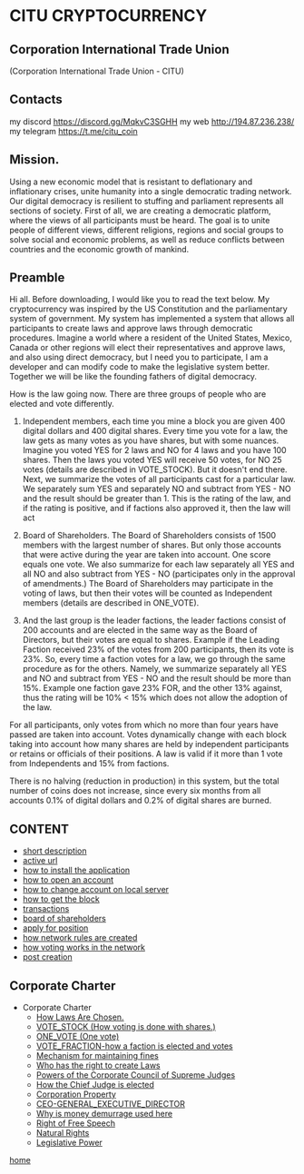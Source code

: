 # CITU CRYPTOCURRENCY
## Corporation International Trade Union
(Corporation International Trade Union - CITU)

## Contacts
my discord https://discord.gg/MqkvC3SGHH
my web http://194.87.236.238/
my telegram https://t.me/citu_coin

## Mission.
Using a new economic model that is resistant to deflationary and inflationary crises,
unite humanity into a single democratic trading network. Our digital democracy is resilient to stuffing
and parliament represents all sections of society. First of all, we are creating a democratic platform,
where the views of all participants must be heard. The goal is to unite people of different views, different religions,
regions and social groups to solve social and economic problems, as well as reduce conflicts between
countries and the economic growth of mankind.

## Preamble
Hi all.
Before downloading, I would like you to read the text below.
My cryptocurrency was inspired by the US Constitution and the parliamentary system of government.
My system has implemented a system that allows all participants to create laws and approve laws through democratic procedures.
Imagine a world where a resident of the United States, Mexico, Canada or other regions will elect their representatives and approve laws,
and also using direct democracy, but I need you to participate, I am a developer and can modify
code to make the legislative system better. Together we will be like the founding fathers of digital democracy.

How is the law going now.
There are three groups of people who are elected and vote differently.
1. Independent members, each time you mine a block you are given 400 digital dollars and 400 digital shares.
   Every time you vote for a law, the law gets as many votes as you have shares, but with some nuances.
   Imagine you voted YES for 2 laws and NO for 4 laws and you have 100 shares. Then the laws you voted YES
   will receive 50 votes, for NO 25 votes (details are described in VOTE_STOCK). But it doesn't end there.
   Next, we summarize the votes of all participants cast for a particular law.
   We separately sum YES and separately NO and subtract from YES - NO and the result should be greater than 1.
   This is the rating of the law, and if the rating is positive, and if factions also approved it, then the law
   will act

2. Board of Shareholders. The Board of Shareholders consists of 1500 members with the largest number of shares.
   But only those accounts that were active during the year are taken into account.
   One score equals one vote. We also summarize for each law separately
   all YES and all NO and also subtract from YES - NO (participates only in the approval of amendments.)
   The Board of Shareholders may participate in the voting of laws, but then their votes will be counted as
   Independent members (details are described in ONE_VOTE).

3. And the last group is the leader factions, the leader factions consist of 200 accounts and are elected in the same way as the Board of Directors, but their
   votes are equal to shares. Example if the Leading Faction received 23% of the votes from 200 participants, then its vote is 23%.
   So, every time a faction votes for a law, we go through the same procedure as for the others. Namely, we summarize separately
   all YES and NO and subtract from YES - NO and the result should be more than 15%. Example one faction gave 23% FOR, and the other 13% against,
   thus the rating will be 10% < 15% which does not allow the adoption of the law.

For all participants, only votes from which no more than four years have passed are taken into account. Votes dynamically change with each block
taking into account how many shares are held by independent participants or retains or officials of their positions. A law is valid if it
more than 1 vote from Independents and 15% from factions.

There is no halving (reduction in production) in this system, but the total number of coins does not increase, since every six months from all accounts
0.1% of digital dollars and 0.2% of digital shares are burned.

## CONTENT
- [short description](../documentationEng/preambleEng.md)
- [active url](../documentationEng/active-urlEng.md)
- [how to install the application](../documentationEng/installEng.md)
- [how to open an account](../documentationEng/create-accountEng.md)
- [how to change account on local server](../documentationEng/change-accountEng.md)
- [how to get the block](../documentationEng/%20mineEng.md)
- [transactions](../documentationEng/transactionsEng.md)
- [board of shareholders](../documentationEng/board-of-shareholdersEng.md)
- [apply for position](../documentationEng/managmentEng.md)
- [how network rules are created](../documentationEng/create-lawEng.md)
- [how voting works in the network](../documentationEng/voting-in-networkEng.md)
- [post creation](../documentationEng/create-positionEng.md)

[//]: # (- [create fraction]&#40;../documentationEng/create-fractionEng.md&#41;)
## Corporate Charter
- Corporate Charter
  - [How Laws Are Chosen.](../charterEng/HOW_LAWS_ARE_CHOSEN.md)
  - [VOTE_STOCK (How voting is done with shares.)](../charterEng/VOTE_STOCK.md)
  - [ONE_VOTE (One vote)](../charterEng/ONE_VOTE.md)
  - [VOTE_FRACTION-how a faction is elected and votes](../charterEng/VOTE_FRACTION.md)
  - [Mechanism for maintaining fines](../charterEng/MECHANISM_FOR_REDUCING_THE_NUMBER_OF_SHARES.md)
  - [Who has the right to create Laws](../charterEng/WHO_HAS_THE_RIGHT_TO_CREATE_LAWS.md)
  - [Powers of the Corporate Council of Supreme Judges](../charterEng/POWERS_OF_THE_CORPORATE_COUNCIL_OF_JUDGES.md)
  - [How the Chief Judge is elected](../charterEng/HOW_THE_CHIEF_JUDGE_IS_CHOSEN.md)
  - [Corporation Property](../charterEng/PROPERTY_OF_THE_CORPORATION.md)
  - [CEO-GENERAL_EXECUTIVE_DIRECTOR](../charterEng/GENERAL_EXECUTIVE_DIRECTOR.md)
  - [Why is money demurrage used here](../charterEng/EXPLANATION_WHY_MONEY_DEMURAGE_IS_USED_HERE.md)
  - [Right of Free Speech](../charterEng/FREEDOM_OF_SPEECH.md)
  - [Natural Rights](../charterEng/RIGHTS.md)
  - [Legislative Power](../charterEng/POWER.md)


[home](../readme.md)
